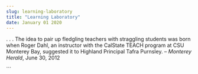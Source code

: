 ```yaml
---
slug: learning-laboratory
title: "Learning Laboratory"
date: January 01 2020
---
```


 
<p>
  . . . The idea to pair up fledgling teachers with straggling students was born
  when Roger Dahl, an instructor with the CalState TEACH program at CSU Monterey
  Bay, suggested it to Highland Principal Tafra Purnsley. –
  <em>Monterey Herald</em>, June 30, 2012
</p>
```
